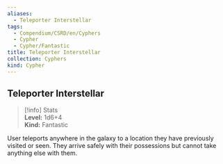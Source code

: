 ```yaml
---
aliases:
  - Teleporter Interstellar
tags:
  - Compendium/CSRD/en/Cyphers
  - Cypher
  - Cypher/Fantastic
title: Teleporter Interstellar
collection: Cyphers
kind: Cypher
---
```

## Teleporter Interstellar  
>[!info] Stats  
> **Level:** 1d6+4  
> **Kind:** Fantastic
  
User teleports anywhere in the galaxy to a location they have previously visited or seen. They arrive safely with their possessions but cannot take anything else with them.